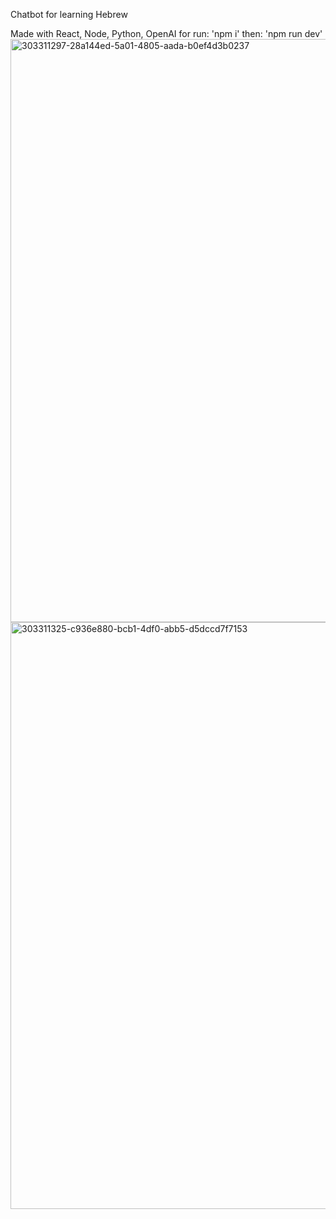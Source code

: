 Chatbot for learning Hebrew

Made with React, Node, Python, OpenAI
for run: 'npm i' then: 'npm run dev'
<img width="933" alt="303311297-28a144ed-5a01-4805-aada-b0ef4d3b0237" src="https://github.com/yobns/ChitChat/assets/132787980/b4326a64-9152-4806-b983-df01c87bae12">
<img width="939" alt="303311325-c936e880-bcb1-4df0-abb5-d5dccd7f7153" src="https://github.com/yobns/ChitChat/assets/132787980/00050e79-1447-4cd8-8b6a-54982a930271">
